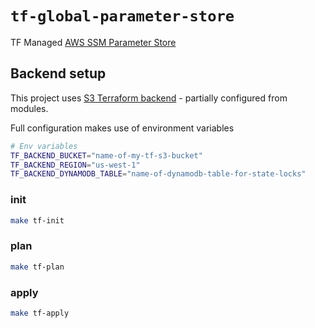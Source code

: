 # `tf-global-parameter-store`

TF Managed [AWS SSM Parameter Store](https://docs.aws.amazon.com/systems-manager/latest/userguide/systems-manager-parameter-store.html)

## Backend setup

This project uses [S3 Terraform backend](https://developer.hashicorp.com/terraform/language/settings/backends/s3) - partially configured from modules.

Full configuration makes use of environment variables

```sh
# Env variables
TF_BACKEND_BUCKET="name-of-my-tf-s3-bucket"
TF_BACKEND_REGION="us-west-1"
TF_BACKEND_DYNAMODB_TABLE="name-of-dynamodb-table-for-state-locks"
```

### init

```sh
make tf-init
```

### plan

```sh
make tf-plan
```

### apply

```sh
make tf-apply
```
